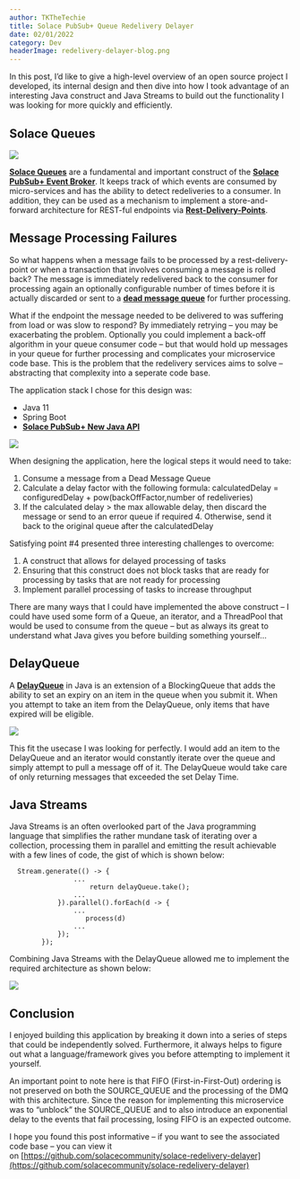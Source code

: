 ```yaml
---
author: TKTheTechie
title: Solace PubSub+ Queue Redelivery Delayer
date: 02/01/2022
category: Dev
headerImage: redelivery-delayer-blog.png
---
```



In this post, I’d like to give a high-level overview of an open source project I developed, its internal design and then dive into how I took advantage of an interesting Java construct and Java Streams to build out the functionality I was looking for more quickly and efficiently.  


## Solace Queues

[![](../images/blog/SolaceQueuePatterns-1.png)](../images/blog/SolaceQueuePatterns-1.png)

  

**[Solace Queues](https://docs.solace.com/Basics/Core-Concepts-Endpoints-Queues.htm)** are a fundamental and important construct of the [**Solace PubSub+ Event Broker**](https://solace.com/products/event-broker/). It keeps track of which events are consumed by micro-services and has the ability to detect redeliveries to a consumer. In addition, they can be used as a mechanism to implement a store-and-forward architecture for REST-ful endpoints via [**Rest-Delivery-Points**](https://codelabs.solace.dev/codelabs/solace-event-enable-rest/#0).

## Message Processing Failures

So what happens when a message fails to be processed by a rest-delivery-point or when a transaction that involves consuming a message is rolled back? The message is immediately redelivered back to the consumer for processing again an optionally configurable number of times before it is actually discarded or sent to a [**dead message queue**](https://solace.com/blog/pubsub-message-handling-features-dead-message-queues/) for further processing.  
  
What if the endpoint the message needed to be delivered to was suffering from load or was slow to respond? By immediately retrying – you may be exacerbating the problem. Optionally you could implement a back-off algorithm in your queue consumer code – but that would hold up messages in your queue for further processing and complicates your microservice code base. This is the problem that the redelivery services aims to solve – abstracting that complexity into a seperate code base.

The application stack I chose for this design was: 

*   Java 11
*   Spring Boot
*   [**Solace PubSub+ New Java API**](https://tutorials.solace.dev/java)

  

[![](../images/blog/solace-redelivery-workflow.png)](ttps://github.com/solacecommunity/solace-redelivery-delayer/raw/main/solace-redelivery-workflow.png)

  
When designing the application, here the logical steps it would need to take:  
1. Consume a message from a Dead Message Queue  
2. Calculate a delay factor with the following formula:  calculatedDelay = configuredDelay + pow(backOffFactor,number of redeliveries)
3. If the calculated delay > the max allowable delay, then discard the message or send to an error queue if required 4. Otherwise, send it back to the original queue after the calculatedDelay

Satisfying point #4 presented three interesting challenges to overcome:  
1. A construct that allows for delayed processing of tasks  
2. Ensuring that this construct does not block tasks that are ready for processing by tasks that are not ready for processing  
3. Implement parallel processing of tasks to increase throughput

There are many ways that I could have implemented the above construct – I could have used some form of a Queue, an iterator, and a ThreadPool that would be used to consume from the queue – but as always its great to understand what Java gives you before building something yourself…

## DelayQueue

A [**DelayQueue**](https://docs.oracle.com/javase/8/docs/api/java/util/concurrent/DelayQueue.html) in Java is an extension of a BlockingQueue that adds the ability to set an expiry on an item in the queue when you submit it. When you attempt to take an item from the DelayQueue, only items that have expired will be eligible.  

[![](../images/blog/delay-queue.png)](../images/blog/delay-queue.png)

This fit the usecase I was looking for perfectly. I would add an item to the DelayQueue and an iterator would constantly iterate over the queue and simply attempt to pull a message off of it. The DelayQueue would take care of only returning messages that exceeded the set Delay Time.  

## Java Streams

Java Streams is an often overlooked part of the Java programming language that simplifies the rather mundane task of iterating over a collection, processing them in parallel and emitting the result achievable with a few lines of code, the gist of which is shown below:

```
  Stream.generate(() -> {
                ...
                    return delayQueue.take();
                ...
            }).parallel().forEach(d -> {
                ...
                   process(d)
                ...
            });
        });
```

  
Combining Java Streams with the DelayQueue allowed me to implement the required architecture as shown below:  

[![](../images/blog/delay-queue-1.png)](../images/blog/delay-queue-1.png)


## Conclusion

I enjoyed building this application by breaking it down into a series of steps that could be independently solved. Furthermore, it always helps to figure out what a language/framework gives you before attempting to implement it yourself.   
  
An important point to note here is that FIFO (First-in-First-Out) ordering is not preserved on both the SOURCE\_QUEUE and the processing of the DMQ with this architecture. Since the reason for implementing this microservice was to “unblock” the SOURCE\_QUEUE and to also introduce an exponential delay to the events that fail processing, losing FIFO is an expected outcome.  
  
I hope you found this post informative – if you want to see the associated code base – you can view it on [https://github.com/solacecommunity/solace-redelivery-delayer](https://github.com/solacecommunity/solace-redelivery-delayer)

